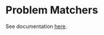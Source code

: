 # Problem Matchers

See documentation [here](https://github.com/actions/toolkit/blob/f58042f9cc16bcaa87afaa86c2974a8c771ce1ea/docs/problem-matchers.md).
